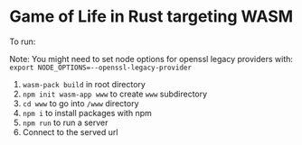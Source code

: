 # Game of Life in Rust targeting WASM

To run:

Note: You might need to set node options for openssl legacy providers with:
`export NODE_OPTIONS=--openssl-legacy-provider`
1. `wasm-pack build` in root directory
2. `npm init wasm-app www` to create `www` subdirectory
2. `cd www` to go into `/www` directory
3. `npm i` to install packages with npm
4. `npm run` to run a server
5. Connect to the served url
